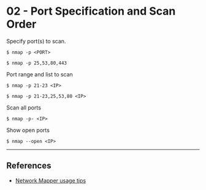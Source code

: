 # 02 - Port Specification and Scan Order

Specify port(s) to scan.

```
$ nmap -p <PORT>

$ nmap -p 25,53,80,443
```

Port range and list to scan

```
$ nmap -p 21-23 <IP>

$ nmap -p 21-23,25,53,80 <IP>
```

Scan all ports

```
$ nmap -p- <IP>
```

Show open ports

```
$ nmap --open <IP>
```

---
## References

- [Network Mapper usage tips](https://miloserdov.org/?p=3639)